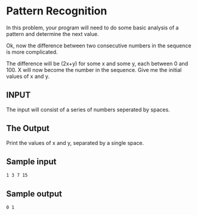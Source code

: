 <!-- RATING: Hard -->
<!-- NAME: Pattern Recognition -->
<!-- GENERATOR: generate.pl -->
# Pattern Recognition

In this problem, your program will need to do some basic analysis of a pattern and
determine the next value.

Ok, now the difference between two consecutive numbers in the sequence is more complicated. 

The difference will be (2x+y) for some x and some y, each between 0 and 100.
X will now become the number in the sequence.  Give me the initial values of x and y.

## INPUT
The input will consist of a series of numbers seperated by spaces.

## The Output
Print the values of x and y, separated by a single space.

## Sample input
	1 3 7 15

## Sample output
	0 1	

